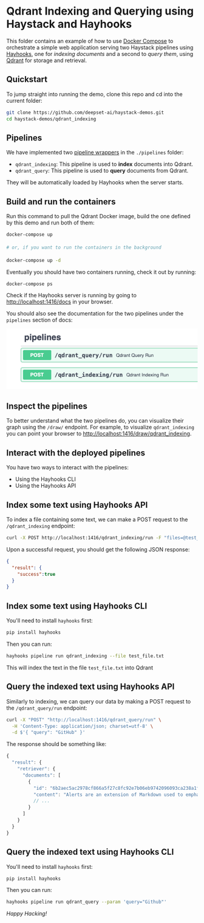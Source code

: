# Qdrant Indexing and Querying using Haystack and Hayhooks

This folder contains an example of how to use [Docker Compose](https://docs.docker.com/compose/) to orchestrate
a simple web application serving two Haystack pipelines using [Hayhooks](https://github.com/deepset-ai/hayhooks), one for *indexing documents* and a second to *query them*,
using [Qdrant](https://github.com/qdrant/qdrant) for storage and retrieval.

## Quickstart

To jump straight into running the demo, clone this repo and cd into the current folder:

```bash
git clone https://github.com/deepset-ai/haystack-demos.git
cd haystack-demos/qdrant_indexing
```

## Pipelines

We have implemented two [pipeline wrappers](https://github.com/deepset-ai/hayhooks?tab=readme-ov-file#why-a-pipeline-wrapper) in the `./pipelines` folder:

- `qdrant_indexing`: This pipeline is used to **index** documents into Qdrant.
- `qdrant_query`: This pipeline is used to **query** documents from Qdrant.

They will be automatically loaded by Hayhooks when the server starts.

## Build and run the containers

Run this command to pull the Qdrant Docker image, build the one defined by this demo and run both of them:

```bash
docker-compose up

# or, if you want to run the containers in the background

docker-compose up -d
```

Eventually you should have two containers running, check it out by running:

```bash
docker-compose ps
```

Check if the Hayhooks server is running by going to [http://localhost:1416/docs](http://localhost:1416/docs#) in your browser.

You should also see the documentation for the two pipelines under the `pipelines` section of docs:

![Hayhooks pipelines](./docs/pipelines.png)

## Inspect the pipelines

To better understand what the two pipelines do, you can visualize their graph using the `/draw/` endpoint. For example,
to visualize `qdrant_indexing` you can point your browser to
[http://localhost:1416/draw/qdrant_indexing](http://localhost:1416/draw/qdrant_indexing).

## Interact with the deployed pipelines

You have two ways to interact with the pipelines:

- Using the Hayhooks CLI
- Using the Hayhooks API

## Index some text using Hayhooks API

To index a file containing some text, we can make a POST request to the `/qdrant_indexing` endpoint:

```bash
curl -X POST http://localhost:1416/qdrant_indexing/run -F "files=@test_file.txt"
```

Upon a successful request, you should get the following JSON response:

```json
{
  "result": {
    "success":true
  }
}
```

## Index some text using Hayhooks CLI

You'll need to install `hayhooks` first:

```bash
pip install hayhooks
```

Then you can run:

```bash
hayhooks pipeline run qdrant_indexing --file test_file.txt
```

This will index the text in the file `test_file.txt` into Qdrant

## Query the indexed text using Hayhooks API

Similarly to indexing, we can query our data by making a POST request to the `/qdrant_query/run` endpoint:

```bash
curl -X "POST" "http://localhost:1416/qdrant_query/run" \
  -H 'Content-Type: application/json; charset=utf-8' \
  -d $'{ "query": "GitHub" }'
```

The response should be something like:

```js
{
  "result": {
    "retriever": {
      "documents": [
        {
          "id": "6b2aec5ac2978cf866a5f27c8fc92e7b06eb9742096093ca238a1fb8309cf139",
          "content": "Alerts are an extension of Markdown used to emphasize critical information. On GitHub, they are displayed with distinctive colors and icons to indicate the importance of the content.",
          // ...
        }
      ]
    }
  }
}
```

## Query the indexed text using Hayhooks CLI

You'll need to install `hayhooks` first:

```bash
pip install hayhooks
```

Then you can run:

```bash
hayhooks pipeline run qdrant_query --param 'query="Github"'
```

*Happy Hacking!*
